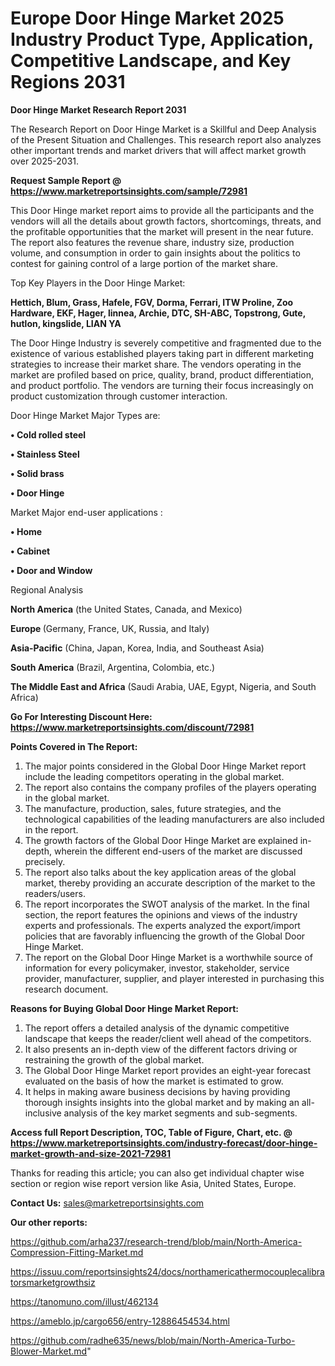  # Europe Door Hinge Market 2025 Industry Product Type, Application, Competitive Landscape, and Key Regions 2031

<strong>Door Hinge Market Research Report 2031</strong>

The Research Report on Door Hinge Market is a Skillful and Deep Analysis of the Present Situation and Challenges. This research report also analyzes other important trends and market drivers that will affect market growth over 2025-2031.

<strong>Request Sample Report @ <a href=https://www.marketreportsinsights.com/sample/72981>https://www.marketreportsinsights.com/sample/72981</a></strong>

This Door Hinge market report aims to provide all the participants and the vendors will all the details about growth factors, shortcomings, threats, and the profitable opportunities that the market will present in the near future. The report also features the revenue share, industry size, production volume, and consumption in order to gain insights about the politics to contest for gaining control of a large portion of the market share.

Top Key Players in the Door Hinge Market:

<strong>Hettich, Blum, Grass, Hafele, FGV, Dorma, Ferrari, ITW Proline, Zoo Hardware, EKF, Hager, linnea, Archie, DTC, SH-ABC, Topstrong, Gute, hutlon, kingslide, LIAN YA</strong>

The Door Hinge Industry is severely competitive and fragmented due to the existence of various established players taking part in different marketing strategies to increase their market share. The vendors operating in the market are profiled based on price, quality, brand, product differentiation, and product portfolio. The vendors are turning their focus increasingly on product customization through customer interaction.

Door Hinge Market Major Types are:

<strong>• Cold rolled steel

• Stainless Steel

• Solid brass

• Door Hinge</strong>

Market Major end-user applications :

<strong>• Home

• Cabinet

• Door and Window</strong>

Regional Analysis

</u><strong><b>North America</b></strong> (the United States, Canada, and Mexico)

<strong><b>Europe </b></strong>(Germany, France, UK, Russia, and Italy)

<strong><b>Asia-Pacific</b></strong> (China, Japan, Korea, India, and Southeast Asia)

<strong><b>South America</b></strong> (Brazil, Argentina, Colombia, etc.)

<strong><b>The Middle East and Africa</b></strong> (Saudi Arabia, UAE, Egypt, Nigeria, and South Africa)

<strong>Go For Interesting Discount Here: <a href=https://www.marketreportsinsights.com/discount/72981>https://www.marketreportsinsights.com/discount/72981</a></strong>

<strong>Points Covered in The Report:</strong>
<ol>
  <li>The major points considered in the Global Door Hinge Market report include the leading competitors operating in the global market.</li>
  <li>The report also contains the company profiles of the players operating in the global market.</li>
  <li>The manufacture, production, sales, future strategies, and the technological capabilities of the leading manufacturers are also included in the report.</li>
  <li>The growth factors of the Global Door Hinge Market are explained in-depth, wherein the different end-users of the market are discussed precisely.</li>
  <li>The report also talks about the key application areas of the global market, thereby providing an accurate description of the market to the readers/users.</li>
  <li>The report incorporates the SWOT analysis of the market. In the final section, the report features the opinions and views of the industry experts and professionals. The experts analyzed the export/import policies that are favorably influencing the growth of the Global Door Hinge Market.</li>
  <li>The report on the Global Door Hinge Market is a worthwhile source of information for every policymaker, investor, stakeholder, service provider, manufacturer, supplier, and player interested in purchasing this research document.</li>
</ol>
<strong>Reasons for Buying Global Door Hinge Market Report:</strong>

<ol>
  <li>The report offers a detailed analysis of the dynamic competitive landscape that keeps the reader/client well ahead of the competitors.</li>
  <li>It also presents an in-depth view of the different factors driving or restraining the growth of the global market.</li>
  <li>The Global Door Hinge Market report provides an eight-year forecast evaluated on the basis of how the market is estimated to grow.</li>
  <li>It helps in making aware business decisions by having providing thorough insights insights into the global market and by making an all-inclusive analysis of the key market segments and sub-segments.</li>
</ol>
<strong>Access full Report Description, TOC, Table of Figure, Chart, etc. @ <a href=https://www.marketreportsinsights.com/industry-forecast/door-hinge-market-growth-and-size-2021-72981>https://www.marketreportsinsights.com/industry-forecast/door-hinge-market-growth-and-size-2021-72981</a></strong>


Thanks for reading this article; you can also get individual chapter wise section or region wise report version like Asia, United States, Europe.

<strong>Contact Us:</strong>
sales@marketreportsinsights.com

<strong>Our other reports:</strong>

<a href=https://github.com/arha237/research-trend/blob/main/North-America-Compression-Fitting-Market.md>https://github.com/arha237/research-trend/blob/main/North-America-Compression-Fitting-Market.md</a>

<a href=https://issuu.com/reportsinsights24/docs/northamericathermocouplecalibratorsmarketgrowthsiz>https://issuu.com/reportsinsights24/docs/northamericathermocouplecalibratorsmarketgrowthsiz</a>

<a href=https://tanomuno.com/illust/462134>https://tanomuno.com/illust/462134</a>

<a href=https://ameblo.jp/cargo656/entry-12886454534.html>https://ameblo.jp/cargo656/entry-12886454534.html</a>

<a href=https://github.com/radhe635/news/blob/main/North-America-Turbo-Blower-Market.md>https://github.com/radhe635/news/blob/main/North-America-Turbo-Blower-Market.md</a>"
